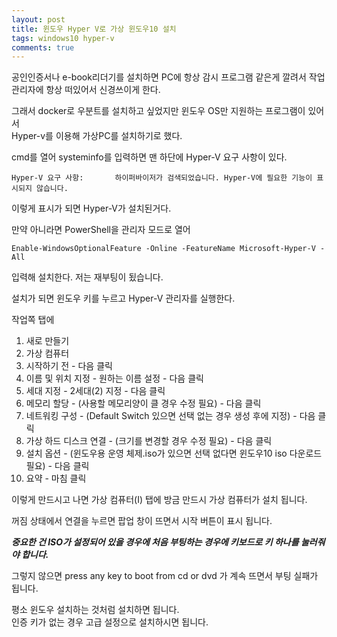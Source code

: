 ```yaml
---
layout: post
title: 윈도우 Hyper V로 가상 윈도우10 설치
tags: windows10 hyper-v
comments: true
---
```


공인인증서나 e-book리더기를 설치하면 PC에 항상 감시 프로그램 같은게 깔려서 작업 관리자에 항상 떠있어서 신경쓰이게 한다.

그래서 docker로 우분트를 설치하고 싶었지만 윈도우 OS만 지원하는 프로그램이 있어서  
Hyper-v를 이용해 가상PC를 설치하기로 했다.

cmd를 열어 systeminfo를 입력하면 맨 하단에 Hyper-V 요구 사항이 있다.

```
Hyper-V 요구 사항:       하이퍼바이저가 검색되었습니다. Hyper-V에 필요한 기능이 표시되지 않습니다.
```

이렇게 표시가 되면 Hyper-V가 설치된거다.

만약 아니라면 PowerShell을 관리자 모드로 열어
```
Enable-WindowsOptionalFeature -Online -FeatureName Microsoft-Hyper-V -All
```

입력해 설치한다. 저는 재부팅이 됬습니다.

설치가 되면 윈도우 키를 누르고 Hyper-V 관리자를 실행한다.

작업쪽 탭에

1. 새로 만들기
2. 가상 컴퓨터
3. 시작하기 전 - 다음 클릭
4. 이름 및 위치 지정 - 원하는 이름 설정 - 다음 클릭
5. 세대 지정 - 2세대(2) 지정 - 다음 클릭
6. 메모리 할당 - (사용할 메모리양이 클 경우 수정 필요) - 다음 클릭
7. 네트워킹 구성 - (Default Switch 있으면 선택 없는 경우 생성 후에 지정) - 다음 클릭
8. 가상 하드 디스크 연결 - (크기를 변경할 경우 수정 필요) - 다음 클릭
9. 설치 옵션 - (윈도우용 운영 체제.iso가 있으면 선택 없다면 윈도우10 iso 다운로드 필요) - 다음 클릭
10. 요약 - 마침 클릭

이렇게 만드시고 나면 가상 컴퓨터(I) 탭에 방금 만드시 가상 컴퓨터가 설치 됩니다.

꺼짐 상태에서 연결을 누르면 팝업 창이 뜨면서 시작 버튼이 표시 됩니다.

***중요한 건 ISO가 설정되어 있을 경우에 처음 부팅하는 경우에 키보드로 키 하나를 눌러줘야 합니다.***

그렇지 않으면 press any key to boot from cd or dvd 가 계속 뜨면서 부팅 실패가 됩니다.

평소 윈도우 설치하는 것처럼 설치하면 됩니다.  
인증 키가 없는 경우 고급 설정으로 설치하시면 됩니다.  